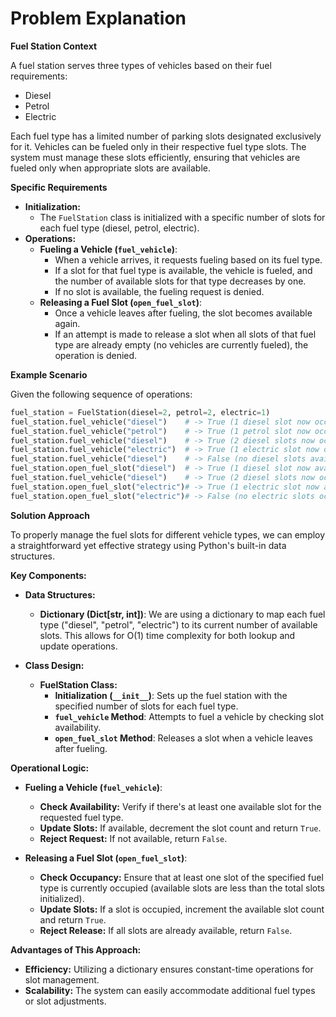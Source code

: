 # Problem Explanation

**Fuel Station Context**

A fuel station serves three types of vehicles based on their fuel requirements:

* Diesel
* Petrol
* Electric

Each fuel type has a limited number of parking slots designated exclusively for it. Vehicles can be fueled only in their respective fuel type slots. The system must manage these slots efficiently, ensuring that vehicles are fueled only when appropriate slots are available.

**Specific Requirements**

* **Initialization:**
    * The `FuelStation` class is initialized with a specific number of slots for each fuel type (diesel, petrol, electric).
* **Operations:**
    * **Fueling a Vehicle (`fuel_vehicle`)**:
        * When a vehicle arrives, it requests fueling based on its fuel type.
        * If a slot for that fuel type is available, the vehicle is fueled, and the number of available slots for that type decreases by one.
        * If no slot is available, the fueling request is denied.
    * **Releasing a Fuel Slot (`open_fuel_slot`)**:
        * Once a vehicle leaves after fueling, the slot becomes available again.
        * If an attempt is made to release a slot when all slots of that fuel type are already empty (no vehicles are currently fueled), the operation is denied.

**Example Scenario**

Given the following sequence of operations:

```python
fuel_station = FuelStation(diesel=2, petrol=2, electric=1)
fuel_station.fuel_vehicle("diesel")    # -> True (1 diesel slot now occupied)
fuel_station.fuel_vehicle("petrol")    # -> True (1 petrol slot now occupied)
fuel_station.fuel_vehicle("diesel")    # -> True (2 diesel slots now occupied)
fuel_station.fuel_vehicle("electric")  # -> True (1 electric slot now occupied)
fuel_station.fuel_vehicle("diesel")    # -> False (no diesel slots available)
fuel_station.open_fuel_slot("diesel")  # -> True (1 diesel slot now available)
fuel_station.fuel_vehicle("diesel")    # -> True (2 diesel slots now occupied)
fuel_station.open_fuel_slot("electric")# -> True (1 electric slot now available)
fuel_station.open_fuel_slot("electric")# -> False (no electric slots occupied)
```

**Solution Approach**

To properly manage the fuel slots for different vehicle types, we can employ a straightforward yet effective strategy using Python's built-in data structures.

**Key Components:**

* **Data Structures:**
    * **Dictionary (Dict[str, int])**: We are using a dictionary to map each fuel type ("diesel", "petrol", "electric") to its current number of available slots. This allows for O(1) time complexity for both lookup and update operations.

* **Class Design:**
    * **FuelStation Class:**
        * **Initialization (`__init__`)**: Sets up the fuel station with the specified number of slots for each fuel type.
        * **`fuel_vehicle` Method**: Attempts to fuel a vehicle by checking slot availability.
        * **`open_fuel_slot` Method**: Releases a slot when a vehicle leaves after fueling.

**Operational Logic:**

* **Fueling a Vehicle (`fuel_vehicle`)**:
    * **Check Availability:** Verify if there's at least one available slot for the requested fuel type.
    * **Update Slots:** If available, decrement the slot count and return `True`.
    * **Reject Request:** If not available, return `False`.

* **Releasing a Fuel Slot (`open_fuel_slot`)**:
    * **Check Occupancy:** Ensure that at least one slot of the specified fuel type is currently occupied (available slots are less than the total slots initialized).
    * **Update Slots:** If a slot is occupied, increment the available slot count and return `True`.
    * **Reject Release:** If all slots are already available, return `False`.

**Advantages of This Approach:**

* **Efficiency:** Utilizing a dictionary ensures constant-time operations for slot management.
* **Scalability:** The system can easily accommodate additional fuel types or slot adjustments.